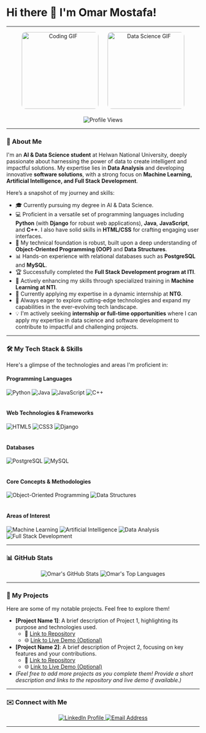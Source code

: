# Hi there 👋 I'm Omar Mostafa!

---

<div align="center">
  <img src="https://media.giphy.com/media/v1.Y2lkPTc5MGI3NjExazMxcThmOWl4NHB5emwzbXQwcW91dmJ4dGY3Mjdzb3d1bTNjZGR6OCZlcD12MV9pbnRlcm5hbF9naWZfYnlfaWQmY3Q9Zw/qgM1oJ8M1hOQ/giphy.gif" alt="Coding GIF" width="200" style="border-radius: 10px; margin-right: 20px;">
  <img src="https://media.giphy.com/media/v1.Y2lkPTc5MGI3NjExcTYycThmczV4Z3V3OHd5dmd0a3lndW5sb2k4Z3BwMGV5MXdkdHlsMSZlcD12MV9pbnRlcm5hbF9naWZfYnlfaWQmY3Q9Zw/3o7bu3qW8M2I2vQeXe/giphy.gif" alt="Data Science GIF" width="200" style="border-radius: 10px;">
  <br><br>
  <img src="https://komarev.com/ghpvc/?username=YourGitHubUsername&color=brightgreen" alt="Profile Views">
</div>

---

### 🚀 About Me

I'm an **AI & Data Science student** at Helwan National University, deeply passionate about harnessing the power of data to create intelligent and impactful solutions. My expertise lies in **Data Analysis** and developing innovative **software solutions**, with a strong focus on **Machine Learning, Artificial Intelligence, and Full Stack Development**.

Here’s a snapshot of my journey and skills:

* 🎓 Currently pursuing my degree in AI & Data Science.
* 💻 Proficient in a versatile set of programming languages including **Python** (with **Django** for robust web applications), **Java**, **JavaScript**, and **C++**. I also have solid skills in **HTML/CSS** for crafting engaging user interfaces.
* 🧠 My technical foundation is robust, built upon a deep understanding of **Object-Oriented Programming (OOP)** and **Data Structures**.
* 📊 Hands-on experience with relational databases such as **PostgreSQL** and **MySQL**.
* 🏆 Successfully completed the **Full Stack Development program at ITI**.
* 🤖 Actively enhancing my skills through specialized training in **Machine Learning at NTI**.
* 💼 Currently applying my expertise in a dynamic internship at **NTG**.
* 🔎 Always eager to explore cutting-edge technologies and expand my capabilities in the ever-evolving tech landscape.
* 💡 I'm actively seeking **internship or full-time opportunities** where I can apply my expertise in data science and software development to contribute to impactful and challenging projects.

---

### 🛠️ My Tech Stack & Skills

Here's a glimpse of the technologies and areas I'm proficient in:

<p align="center">
  <h4>Programming Languages</h4>
  <img src="https://img.shields.io/badge/Python-3776AB?style=for-the-badge&logo=python&logoColor=white" alt="Python">
  <img src="https://img.shields.io/badge/Java-007396?style=for-the-badge&logo=java&logoColor=white" alt="Java">
  <img src="https://img.shields.io/badge/JavaScript-F7DF1E?style=for-the-badge&logo=javascript&logoColor=black" alt="JavaScript">
  <img src="https://img.shields.io/badge/C%2B%2B-00599C?style=for-the-badge&logo=c%2B%2B&logoColor=white" alt="C++">
  <br><br>
  <h4>Web Technologies & Frameworks</h4>
  <img src="https://img.shields.io/badge/HTML5-E34F26?style=for-the-badge&logo=html5&logoColor=white" alt="HTML5">
  <img src="https://img.shields.io/badge/CSS3-1572B6?style=for-the-badge&logo=css3&logoColor=white" alt="CSS3">
  <img src="https://img.shields.io/badge/Django-092E20?style=for-the-badge&logo=django&logoColor=white" alt="Django">
  <br><br>
  <h4>Databases</h4>
  <img src="https://img.shields.io/badge/PostgreSQL-316192?style=for-the-badge&logo=postgresql&logoColor=white" alt="PostgreSQL">
  <img src="https://img.shields.io/badge/MySQL-4479A1?style=for-the-badge&logo=mysql&logoColor=white" alt="MySQL">
  <br><br>
  <h4>Core Concepts & Methodologies</h4>
  <img src="https://img.shields.io/badge/OOP-Dark%20Gray?style=for-the-badge&logo=null&logoColor=white" alt="Object-Oriented Programming">
  <img src="https://img.shields.io/badge/Data%20Structures-Dark%20Gray?style=for-the-badge&logo=null&logoColor=white" alt="Data Structures">
  <br><br>
  <h4>Areas of Interest</h4>
  <img src="https://img.shields.io/badge/Machine%20Learning-FF9900?style=for-the-badge&logo=tensorflow&logoColor=white" alt="Machine Learning">
  <img src="https://img.io/badge/AI-563D7C?style=for-the-badge&logo=brain&logoColor=white" alt="Artificial Intelligence"> <img src="https://img.shields.io/badge/Data%20Analysis-4CAF50?style=for-the-badge&logo=pandas&logoColor=white" alt="Data Analysis">
  <img src="https://img.shields.io/badge/Full%20Stack%20Development-2196F3?style=for-the-badge&logo=react&logoColor=white" alt="Full Stack Development">
</p>

---

### 📊 GitHub Stats

<div align="center">
  <img src="https://github-readme-stats.vercel.app/api?username=YourGitHubUsername&show_icons=true&theme=radical&hide_border=true&count_private=true" alt="Omar's GitHub Stats">
  <img src="https://github-readme-stats.vercel.app/api/top-langs/?username=YourGitHubUsername&layout=compact&theme=radical&hide_border=true" alt="Omar's Top Languages">
</div>

---

### 🚀 My Projects

Here are some of my notable projects. Feel free to explore them!

* **[Project Name 1]**: A brief description of Project 1, highlighting its purpose and technologies used.
    * 🔗 [Link to Repository](https://github.com/YourGitHubUsername/Project1)
    * 🌐 [Link to Live Demo (Optional)](https://yourprojectlivedemo.com)
* **[Project Name 2]**: A brief description of Project 2, focusing on key features and your contributions.
    * 🔗 [Link to Repository](https://github.com/YourGitHubUsername/Project2)
    * 🌐 [Link to Live Demo (Optional)](https://yourprojectlivedemo.com)
* *(Feel free to add more projects as you complete them! Provide a short description and links to the repository and live demo if available.)*

---

### ✉️ Connect with Me

<div align="center">
  <a href="https://www.linkedin.com/in/omar-mostafa-abdsttar-b2b72134b" target="_blank">
    <img src="https://img.shields.io/badge/LinkedIn-0A66C2?style=for-the-badge&logo=linkedin&logoColor=white" alt="LinkedIn Profile">
  </a>
  <a href="mailto:omarmostafaabdsttar@gmail.com" target="_blank">
    <img src="https://img.shields.io/badge/Email-D14836?style=for-the-badge&logo=gmail&logoColor=white" alt="Email Address">
  </a>
</div>

---
